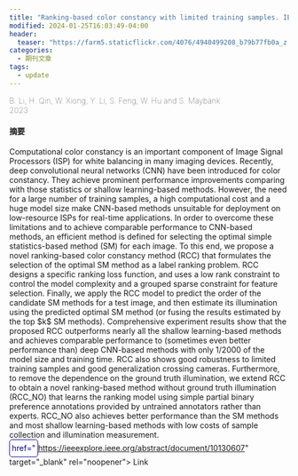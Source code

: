 ```yaml
---
title: "Ranking-based color constancy with limited training samples. IEEE Transactions on Pattern Analysis and Machine Intelligence (TPAMI)"
modified: 2024-01-25T16:03:49-04:00
header:
  teaser: "https://farm5.staticflickr.com/4076/4940499208_b79b77fb0a_z.jpg"
categories:
  - 期刊文章
tags:
  - update
---
```


<div style="font-weight: lighter;size:22px"> B. Li, H. Qin, W. Xiong, Y. Li, S. Feng, W. Hu and S. Maybank</div>
<div style="font-weight: lighter;size:22px;margin-bottom=20px">2023</div>


<h4>摘要</h4>
Computational color constancy is an important component of Image Signal Processors (ISP) for white balancing in many imaging devices. Recently, deep convolutional neural networks (CNN) have been introduced for color constancy. They achieve prominent performance improvements comparing with those statistics or shallow learning-based methods. However, the need for a large number of training samples, a high computational cost and a huge model size make CNN-based methods unsuitable for deployment on low-resource ISPs for real-time applications. In order to overcome these limitations and to achieve comparable performance to CNN-based methods, an efficient method is defined for selecting the optimal simple statistics-based method (SM) for each image. To this end, we propose a novel ranking-based color constancy method (RCC) that formulates the selection of the optimal SM method as a label ranking problem. RCC designs a specific ranking loss function, and uses a low rank constraint to control the model complexity and a grouped sparse constraint for feature selection. Finally, we apply the RCC model to predict the order of the candidate SM methods for a test image, and then estimate its illumination using the predicted optimal SM method (or fusing the results estimated by the top $k$ SM methods). Comprehensive experiment results show that the proposed RCC outperforms nearly all the shallow learning-based methods and achieves comparable performance to (sometimes even better performance than) deep CNN-based methods with only 1/2000 of the model size and training time. RCC also shows good robustness to limited training samples and good generalization crossing cameras. Furthermore, to remove the dependence on the ground truth illumination, we extend RCC to obtain a novel ranking-based method without ground truth illumination (RCC_NO) that learns the ranking model using simple partial binary preference annotations provided by untrained annotators rather than experts. RCC_NO also achieves better performance than the SM methods and most shallow learning-based methods with low costs of sample collection and illumination measurement.
<br>

<div > 
<a style="
width:50px; 
height:30px; 
display:inline-block; 
color:darkblue; 
background-color:white;
text-decoration: none;
border-radius: 5px;
text-align: center;
border: 1px solid darkblue;
line-height: 30px;
"
onmouseover="this.style.backgroundColor='darkblue'; this.style.color='white';" 
onmouseout="this.style.backgroundColor='white'; this.style.color='darkblue';"

href="https://ieeexplore.ieee.org/abstract/document/10130607" target="\_blank" rel="noopener"> Link </a>

</div>

